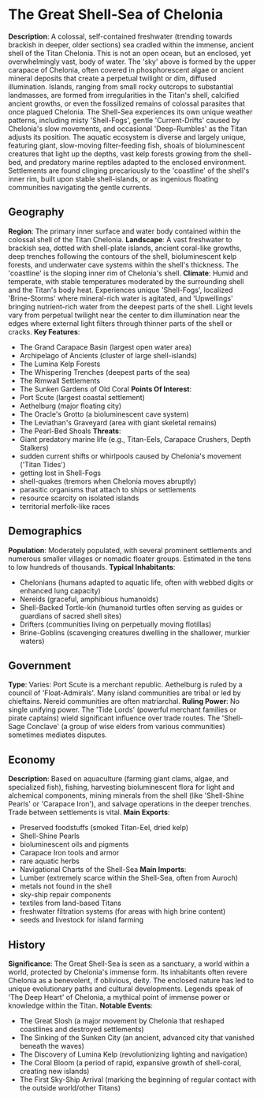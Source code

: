 
# The Great Shell-Sea of Chelonia
**Description**: A colossal, self-contained freshwater (trending towards brackish in deeper, older sections) sea cradled within the immense, ancient shell of the Titan Chelonia. This is not an open ocean, but an enclosed, yet overwhelmingly vast, body of water. The 'sky' above is formed by the upper carapace of Chelonia, often covered in phosphorescent algae or ancient mineral deposits that create a perpetual twilight or dim, diffused illumination. Islands, ranging from small rocky outcrops to substantial landmasses, are formed from irregularities in the Titan's shell, calcified ancient growths, or even the fossilized remains of colossal parasites that once plagued Chelonia. The Shell-Sea experiences its own unique weather patterns, including misty 'Shell-Fogs', gentle 'Current-Drifts' caused by Chelonia's slow movements, and occasional 'Deep-Rumbles' as the Titan adjusts its position. The aquatic ecosystem is diverse and largely unique, featuring giant, slow-moving filter-feeding fish, shoals of bioluminescent creatures that light up the depths, vast kelp forests growing from the shell-bed, and predatory marine reptiles adapted to the enclosed environment. Settlements are found clinging precariously to the 'coastline' of the shell's inner rim, built upon stable shell-islands, or as ingenious floating communities navigating the gentle currents.

## Geography
**Region**: The primary inner surface and water body contained within the colossal shell of the Titan Chelonia.
**Landscape**: A vast freshwater to brackish sea, dotted with shell-plate islands, ancient coral-like growths, deep trenches following the contours of the shell, bioluminescent kelp forests, and underwater cave systems within the shell's thickness. The 'coastline' is the sloping inner rim of Chelonia's shell.
**Climate**: Humid and temperate, with stable temperatures moderated by the surrounding shell and the Titan's body heat. Experiences unique 'Shell-Fogs', localized 'Brine-Storms' where mineral-rich water is agitated, and 'Upwellings' bringing nutrient-rich water from the deepest parts of the shell. Light levels vary from perpetual twilight near the center to dim illumination near the edges where external light filters through thinner parts of the shell or cracks.
**Key Features**:
- The Grand Carapace Basin (largest open water area)
- Archipelago of Ancients (cluster of large shell-islands)
- The Lumina Kelp Forests
- The Whispering Trenches (deepest parts of the sea)
- The Rimwall Settlements
- The Sunken Gardens of Old Coral
**Points Of Interest**:
- Port Scute (largest coastal settlement)
- Aethelburg (major floating city)
- The Oracle's Grotto (a bioluminescent cave system)
- The Leviathan's Graveyard (area with giant skeletal remains)
- The Pearl-Bed Shoals
**Threats**:
- Giant predatory marine life (e.g., Titan-Eels, Carapace Crushers, Depth Stalkers)
- sudden current shifts or whirlpools caused by Chelonia's movement ('Titan Tides')
- getting lost in Shell-Fogs
- shell-quakes (tremors when Chelonia moves abruptly)
- parasitic organisms that attach to ships or settlements
- resource scarcity on isolated islands
- territorial merfolk-like races

## Demographics
**Population**: Moderately populated, with several prominent settlements and numerous smaller villages or nomadic floater groups. Estimated in the tens to low hundreds of thousands.
**Typical Inhabitants**:
- Chelonians (humans adapted to aquatic life, often with webbed digits or enhanced lung capacity)
- Nereids (graceful, amphibious humanoids)
- Shell-Backed Tortle-kin (humanoid turtles often serving as guides or guardians of sacred shell sites)
- Drifters (communities living on perpetually moving flotillas)
- Brine-Goblins (scavenging creatures dwelling in the shallower, murkier waters)

## Government
**Type**: Varies: Port Scute is a merchant republic. Aethelburg is ruled by a council of 'Float-Admirals'. Many island communities are tribal or led by chieftains. Nereid communities are often matriarchal.
**Ruling Power**: No single unifying power. The 'Tide Lords' (powerful merchant families or pirate captains) wield significant influence over trade routes. The 'Shell-Sage Conclave' (a group of wise elders from various communities) sometimes mediates disputes.

## Economy
**Description**: Based on aquaculture (farming giant clams, algae, and specialized fish), fishing, harvesting bioluminescent flora for light and alchemical components, mining minerals from the shell (like 'Shell-Shine Pearls' or 'Carapace Iron'), and salvage operations in the deeper trenches. Trade between settlements is vital.
**Main Exports**:
- Preserved foodstuffs (smoked Titan-Eel, dried kelp)
- Shell-Shine Pearls
- bioluminescent oils and pigments
- Carapace Iron tools and armor
- rare aquatic herbs
- Navigational Charts of the Shell-Sea
**Main Imports**:
- Lumber (extremely scarce within the Shell-Sea, often from Auroch)
- metals not found in the shell
- sky-ship repair components
- textiles from land-based Titans
- freshwater filtration systems (for areas with high brine content)
- seeds and livestock for island farming

## History
**Significance**: The Great Shell-Sea is seen as a sanctuary, a world within a world, protected by Chelonia's immense form. Its inhabitants often revere Chelonia as a benevolent, if oblivious, deity. The enclosed nature has led to unique evolutionary paths and cultural developments. Legends speak of 'The Deep Heart' of Chelonia, a mythical point of immense power or knowledge within the Titan.
**Notable Events**:
- The Great Slosh (a major movement by Chelonia that reshaped coastlines and destroyed settlements)
- The Sinking of the Sunken City (an ancient, advanced city that vanished beneath the waves)
- The Discovery of Lumina Kelp (revolutionizing lighting and navigation)
- The Coral Bloom (a period of rapid, expansive growth of shell-coral, creating new islands)
- The First Sky-Ship Arrival (marking the beginning of regular contact with the outside world/other Titans)
